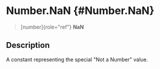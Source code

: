 Number.NaN {#Number.NaN}
==========

> [number]{role="ref"} **NaN**

Description
-----------

A constant representing the special \"Not a Number\" value.
